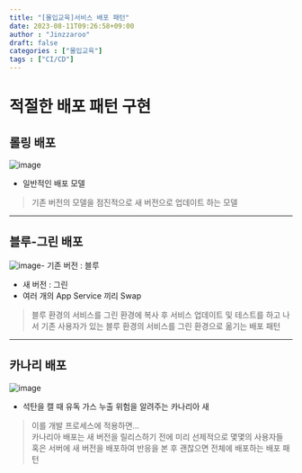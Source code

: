 ```yaml
---
title: "[몰입교육]서비스 배포 패턴"
date: 2023-08-11T09:26:58+09:00
author : "Jinzzaroo"
draft: false
categories : ["몰입교육"]
tags : ["CI/CD"]
---
```


적절한 배포 패턴 구현
===================

## 롤링 배포
![image](https://velog.velcdn.com/images/jingrow/post/57f5e51e-6dc7-4f44-ada2-231d0e444d32/image.png)
- 일반적인 배포 모델
> 기존 버전의 모델을 점진적으로 새 버전으로 업데이트 하는 모델

---

## 블루-그린 배포
![image](https://velog.velcdn.com/images/jingrow/post/dd28a892-16e6-48bb-aee2-6af4b2e150d6/image.png)- 기존 버전 : 블루
- 새 버전 : 그린
- 여러 개의 App Service 끼리 Swap
> 블루 환경의 서비스를 그린 환경에 복사 후 서비스 업데이트 및 테스트를 하고 나서 기존 사용자가 있는 블루 환경의 서비스를 그린 환경으로 옮기는 배포 패턴 

---

## 카나리 배포
![image](https://velog.velcdn.com/images/jingrow/post/0e926b33-6f41-4c75-bca2-29d03ca1abc9/image.png)
&nbsp;
- 석탄을 캘 때 유독 가스 누출 위험을 알려주는 카나리아 새
> 이를 개발 프로세스에 적용하면...   
카나리아 배포는 새 버전을 릴리스하기 전에 미리 선제적으로 몇몇의 사용자들 혹은 서버에 새 버전을 배포하여 반응을 본 후 괜찮으면 전체에 배포하는 배포 패턴


